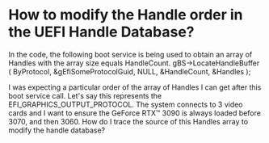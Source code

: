 
# How to modify the Handle order in the UEFI Handle Database?

In the code, the following boot service is being used to obtain an array of Handles with the array size equals HandleCount.
gBS->LocateHandleBuffer (
                ByProtocol,
                &gEfiSomeProtocolGuid,
                NULL,
                &HandleCount,
                &Handles
                );

I was expecting a particular order of the array of Handles I can get after this boot service call. Let's say this represents the EFI_GRAPHICS_OUTPUT_PROTOCOL. The system connects to 3 video cards and I want to ensure the GeForce RTX™ 3090 is always loaded before 3070, and then 3060. How do I trace the source of this Handles array to modify the handle database?

        